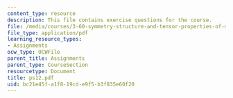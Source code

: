 ```yaml
---
content_type: resource
description: This file contains exercise questions for the course.
file: /media/courses/3-60-symmetry-structure-and-tensor-properties-of-materials-fall-2005/bc21e45fa1f819cde9f5b3f835e60f20_ps12.pdf
file_type: application/pdf
learning_resource_types:
- Assignments
ocw_type: OCWFile
parent_title: Assignments
parent_type: CourseSection
resourcetype: Document
title: ps12.pdf
uid: bc21e45f-a1f8-19cd-e9f5-b3f835e60f20
---
```

